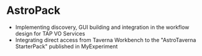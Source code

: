 AstroPack
=========

* Implementing discovery, GUI building and integration in the workflow design for TAP VO Services
* Integrating direct access from Taverna Workbench to the "AstroTaverna StarterPack" published in MyExperiment

